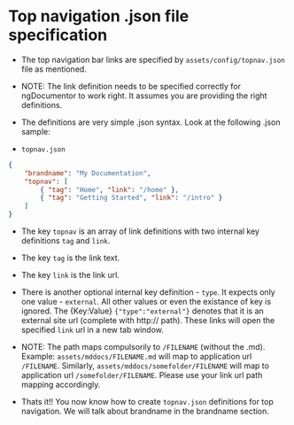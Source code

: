 # Top navigation .json file specification


* The top navigation bar links are specified by `assets/config/topnav.json` file as mentioned.


* NOTE: The link definition needs to be specified correctly for ngDocumentor to work right. It assumes you are providing the right definitions.


* The definitions are very simple .json syntax. Look at the following .json sample:


* `topnav.json`

```json
{
    "brandname": "My Documentation",
    "topnav": [
        { "tag": "Home", "link": "/home" },
        { "tag": "Getting Started", "link": "/intro" }
    ]
}
```


* The key `topnav` is an array of link definitions with two internal key definitions `tag` and `link`.


* The key `tag` is the link text.


* The key `link` is the link url.


* There is another optional internal key definition - `type`. It expects only one value - `external`. All other values or even the existance of key is ignored. The {Key:Value} `{"type":"external"}` denotes that it is an external site url (complete with http:// path). These links will open the specified `link` url in a new tab window.


* NOTE: The path maps compulsorily to `/FILENAME` (without the .md). Example: `assets/mddocs/FILENAME.md` will map to application url `/FILENAME`. Similarly, `assets/mddocs/somefolder/FILENAME` will map to application url `/somefolder/FILENAME`. Please use your link url path mapping accordingly.


* Thats it!! You now know how to create `topnav.json` definitions for top navigation. We will talk about brandname  in the brandname section.

